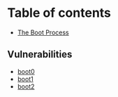 # Table of contents

* [The Boot Process](README.md)

## Vulnerabilities

* [boot0](vulnerabilities/boot0.md)
* [boot1](vulnerabilities/boot1.md)
* [boot2](vulnerabilities/boot2.md)
